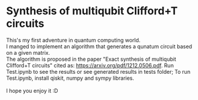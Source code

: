 # Synthesis of multiqubit Clifford+T circuits

This's my first adventure in quantum computing world.\
I manged to implement an algorithm that generates a qunatum circuit based on a given matrix.\
The algorithm is proposed in the paper "Exact synthesis of multiqubit Clifford+T circuits" cited as: https://arxiv.org/pdf/1212.0506.pdf.
Run Test.ipynb to see the results or see generated results in tests folder;
To run Test.ipynb, install qiskit, numpy and sympy libraries.\
\
I hope you enjoy it :D
